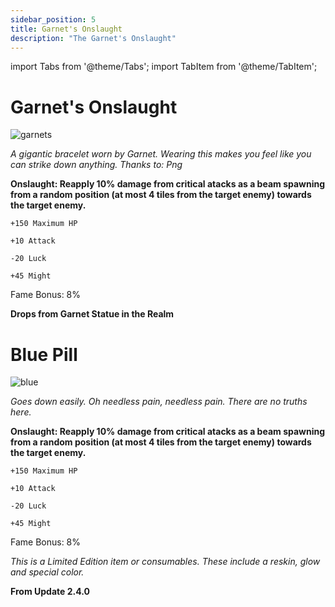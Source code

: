```yaml
---
sidebar_position: 5
title: Garnet's Onslaught
description: "The Garnet's Onslaught"
---
```


import Tabs from '@theme/Tabs';
import TabItem from '@theme/TabItem';

<Tabs>
  <TabItem value="Garnet's Onslaught" label="Garnet's Onslaught" default>

# Garnet's Onslaught

![garnets](https://vwiki.valorserver.com/api/item/picture/garnet's%20onslaught)

<i>A gigantic bracelet worn by Garnet. Wearing this makes you feel like you can strike down anything. Thanks to: Png</i>

**Onslaught: Reapply 10% damage from critical atacks as a beam spawning from a random position (at most 4 tiles from the target enemy) towards the target enemy.**

    +150 Maximum HP
   
    +10 Attack
    
    -20 Luck
    
    +45 Might
    
Fame Bonus: 8%

**Drops from Garnet Statue in the Realm**

  </TabItem>
  <TabItem value="Blue Pill" label="Blue Pill">

# Blue Pill

![blue](https://vwiki.valorserver.com/api/item/picture/blue%20pill)

<i>Goes down easily. Oh needless pain, needless pain. There are no truths here.</i>

**Onslaught: Reapply 10% damage from critical atacks as a beam spawning from a random position (at most 4 tiles from the target enemy) towards the target enemy.**

    +150 Maximum HP
   
    +10 Attack
    
    -20 Luck
    
    +45 Might
    
Fame Bonus: 8%


*This is a Limited Edition item or consumables. These include a reskin, glow and special color.*

**From Update 2.4.0**

  </TabItem>
</Tabs>
